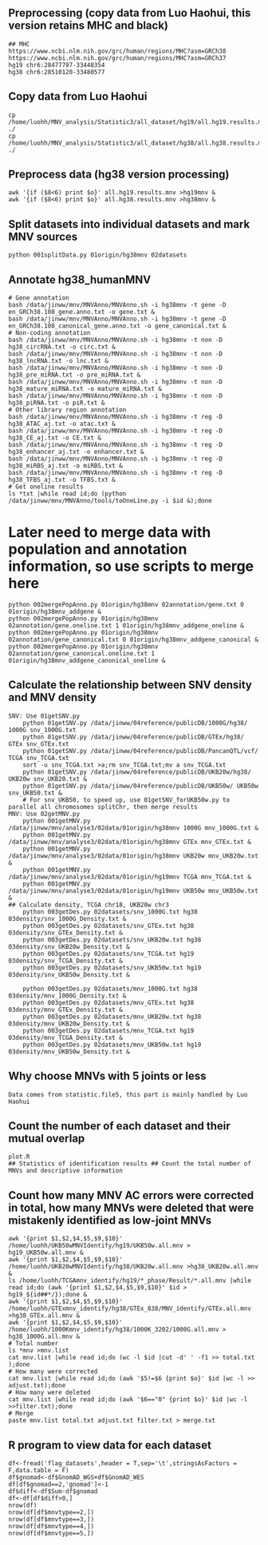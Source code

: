 ## Preprocessing (copy data from Luo Haohui, this version retains MHC and black)
    ## MHC
    https://www.ncbi.nlm.nih.gov/grc/human/regions/MHC?asm=GRCh38
    https://www.ncbi.nlm.nih.gov/grc/human/regions/MHC?asm=GRCh37
    hg19 chr6:28477797-33448354
    hg38 chr6:28510120-33480577
## Copy data from Luo Haohui
    cp /home/luohh/MNV_analysis/Statistic3/all_dataset/hg19/all.hg19.results.mnv ./
    cp /home/luohh/MNV_analysis/Statistic3/all_dataset/hg38/all.hg38.results.mnv ./
## Preprocess data (hg38 version processing)
    awk '{if ($8<6) print $o}' all.hg19.results.mnv >hg19mnv &
    awk '{if ($8<6) print $o}' all.hg38.results.mnv >hg38mnv &
## Split datasets into individual datasets and mark MNV sources
    python 001splitData.py 01origin/hg38mnv 02datasets
## Annotate hg38_humanMNV
    # Gene annotation
    bash /data/jinww/mnv/MNVAnno/MNVAnno.sh -i hg38mnv -t gene -D en_GRCh38.108_gene.anno.txt -o gene.txt &
    bash /data/jinww/mnv/MNVAnno/MNVAnno.sh -i hg38mnv -t gene -D en_GRCh38.108_canonical_gene.anno.txt -o gene_canonical.txt &
    # Non-coding annotation
    bash /data/jinww/mnv/MNVAnno/MNVAnno.sh -i hg38mnv -t non -D hg38_circRNA.txt -o circ.txt &
    bash /data/jinww/mnv/MNVAnno/MNVAnno.sh -i hg38mnv -t non -D hg38_lncRNA.txt -o lnc.txt &
    bash /data/jinww/mnv/MNVAnno/MNVAnno.sh -i hg38mnv -t non -D hg38_pre_miRNA.txt -o pre_miRNA.txt &
    bash /data/jinww/mnv/MNVAnno/MNVAnno.sh -i hg38mnv -t non -D hg38_mature_miRNA.txt -o mature_miRNA.txt &
    bash /data/jinww/mnv/MNVAnno/MNVAnno.sh -i hg38mnv -t non -D hg38_piRNA.txt -o piR.txt &
    # Other library region annotation
    bash /data/jinww/mnv/MNVAnno/MNVAnno.sh -i hg38mnv -t reg -D hg38_ATAC_aj.txt -o atac.txt &
    bash /data/jinww/mnv/MNVAnno/MNVAnno.sh -i hg38mnv -t reg -D hg38_CE_aj.txt -o CE.txt &
    bash /data/jinww/mnv/MNVAnno/MNVAnno.sh -i hg38mnv -t reg -D hg38_enhancer_aj.txt -o enhancer.txt &
    bash /data/jinww/mnv/MNVAnno/MNVAnno.sh -i hg38mnv -t reg -D hg38_miRBS_aj.txt -o miRBS.txt &
    bash /data/jinww/mnv/MNVAnno/MNVAnno.sh -i hg38mnv -t reg -D hg38_TFBS_aj.txt -o TFBS.txt &
    # Get oneline results
    ls *txt |while read id;do (python /data/jinww/mnv/MNVAnno/tools/toOneLine.py -i $id &);done
# Later need to merge data with population and annotation information, so use scripts to merge here
    python 002mergePopAnno.py 01origin/hg38mnv 02annotation/gene.txt 0 01origin/hg38mnv_addgene &
    python 002mergePopAnno.py 01origin/hg38mnv 02annotation/gene.oneline.txt 1 01origin/hg38mnv_addgene_oneline &
    python 002mergePopAnno.py 01origin/hg38mnv 02annotation/gene_canonical.txt 0 01origin/hg38mnv_addgene_canonical &
    python 002mergePopAnno.py 01origin/hg38mnv 02annotation/gene_canonical.oneline.txt 1 01origin/hg38mnv_addgene_canonical_oneline &
## Calculate the relationship between SNV density and MNV density
    SNV: Use 01getSNV.py
        python 01getSNV.py /data/jinww/04reference/publicDB/1000G/hg38/ 1000G snv_1000G.txt
        python 01getSNV.py /data/jinww/04reference/publicDB/GTEx/hg38/ GTEx snv_GTEx.txt
        python 01getSNV.py /data/jinww/04reference/publicDB/PancanQTL/vcf/ TCGA snv_TCGA.txt
        sort -u snv_TCGA.txt >a;rm snv_TCGA.txt;mv a snv_TCGA.txt
        python 01getSNV.py /data/jinww/04reference/publicDB/UKB20w/hg38/ UKB20w snv_UKB20.txt &
        python 01getSNV.py /data/jinww/04reference/publicDB/UKB50w/ UKB50w snv_UKB50.txt &
        # For snv_UKB50, to speed up, use 01getSNV_forUKB50w.py to parallel all chromosomes splitChr, then merge results
    MNV: Use 02getMNV.py
        python 001getMNV.py /data/jinww/mnv/analyse3/02data/01origin/hg38mnv 1000G mnv_1000G.txt &
        python 001getMNV.py /data/jinww/mnv/analyse3/02data/01origin/hg38mnv GTEx mnv_GTEx.txt &
        python 001getMNV.py /data/jinww/mnv/analyse3/02data/01origin/hg38mnv UKB20w mnv_UKB20w.txt &
        python 001getMNV.py /data/jinww/mnv/analyse3/02data/01origin/hg19mnv TCGA mnv_TCGA.txt &
        python 001getMNV.py /data/jinww/mnv/analyse3/02data/01origin/hg19mnv UKB50w mnv_UKB50w.txt &
    ## Calculate density, TCGA chr18, UKB20w chr3
        python 003getDes.py 02datasets/snv_1000G.txt hg38 03density/snv_1000G_Density.txt &
        python 003getDes.py 02datasets/snv_GTEx.txt hg38 03density/snv_GTEx_Density.txt &
        python 003getDes.py 02datasets/snv_UKB20w.txt hg38 03density/snv_UKB20w_Density.txt &
        python 003getDes.py 02datasets/snv_TCGA.txt hg19 03density/snv_TCGA_Density.txt &
        python 003getDes.py 02datasets/snv_UKB50w.txt hg19 03density/snv_UKB50w_Density.txt &

        python 003getDes.py 02datasets/mnv_1000G.txt hg38 03density/mnv_1000G_Density.txt &
        python 003getDes.py 02datasets/mnv_GTEx.txt hg38 03density/mnv_GTEx_Density.txt &
        python 003getDes.py 02datasets/mnv_UKB20w.txt hg38 03density/mnv_UKB20w_Density.txt &
        python 003getDes.py 02datasets/mnv_TCGA.txt hg19 03density/mnv_TCGA_Density.txt &
        python 003getDes.py 02datasets/mnv_UKB50w.txt hg19 03density/mnv_UKB50w_Density.txt &
## Why choose MNVs with 5 joints or less
    Data comes from statistic.file5, this part is mainly handled by Luo Haohui
## Count the number of each dataset and their mutual overlap
    plot.R
    ## Statistics of identification results ## Count the total number of MNVs and descriptive information
## Count how many MNV AC errors were corrected in total, how many MNVs were deleted that were mistakenly identified as low-joint MNVs
    awk '{print $1,$2,$4,$5,$9,$10}' /home/luohh/UKB50wMNVIdentify/hg19/UKB50w.all.mnv > hg19_UKB50w.all.mnv &
    awk '{print $1,$2,$4,$5,$9,$10}' /home/luohh/UKB20wMNVIdentify/hg38/UKB20w.all.mnv >hg38_UKB20w.all.mnv &
    ls /home/luohh/TCGAmnv_identify/hg19/*_phase/Result/*.all.mnv |while read id;do (awk '{print $1,$2,$4,$5,$9,$10}' $id > hg19_${id##*/});done &
    awk '{print $1,$2,$4,$5,$9,$10}' /home/luohh/GTExmnv_identify/hg38/GTEx_838/MNV_identify/GTEx.all.mnv >hg38_GTEx.all.mnv &
    awk '{print $1,$2,$4,$5,$9,$10}' /home/luohh/1000Kmnv_identify/hg38/1000K_3202/1000G.all.mnv > hg38_1000G.all.mnv &
    # Total number
    ls *mnv >mnv.list
    cat mnv.list |while read id;do (wc -l $id |cut -d' ' -f1 >> total.txt );done
    # How many were corrected
    cat mnv.list |while read id;do (awk '$5!=$6 {print $o}' $id |wc -l >> adjust.txt);done
    # How many were deleted
    cat mnv.list |while read id;do (awk '$6=="0" {print $o}' $id |wc -l >>filter.txt);done
    # Merge
    paste mnv.list total.txt adjust.txt filter.txt > merge.txt

## R program to view data for each dataset
    df<-fread('flag_datasets',header = T,sep='\t',stringsAsFactors = F,data.table = F)
    df$gnomad<-df$GnomAD_WGS+df$GnomAD_WES
    df[df$gnomad==2,'gnomad']<-1
    df$diff<-df$Sum-df$gnomad
    df<-df[df$diff>0,]
    nrow(df)
    nrow(df[df$mnvtype==2,])
    nrow(df[df$mnvtype==3,])
    nrow(df[df$mnvtype==4,])
    nrow(df[df$mnvtype==5,])